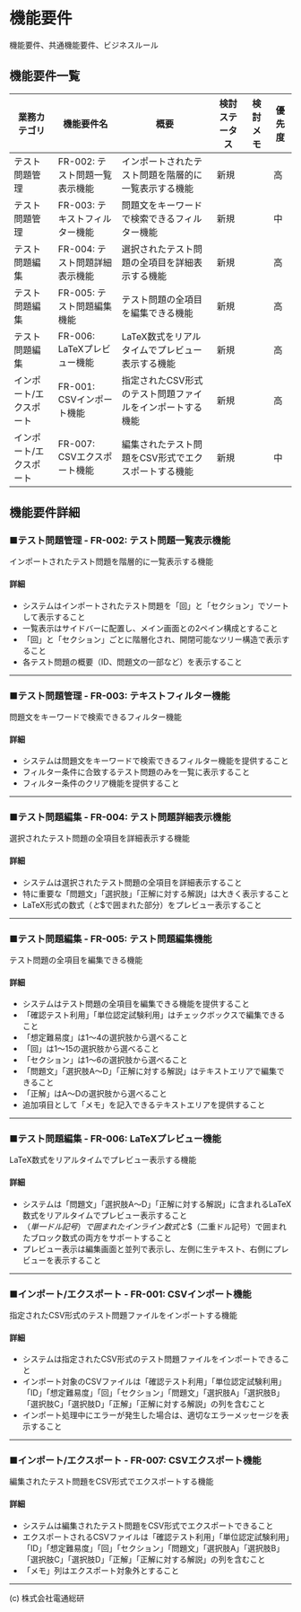 # 機能要件
機能要件、共通機能要件、ビジネスルール

## 機能要件一覧
| 業務カテゴリ | 機能要件名 | 概要 | 検討ステータス | 検討メモ | 優先度 |
| --- | --- | --- | --- | --- | --- |
| テスト問題管理 | FR-002: テスト問題一覧表示機能 | インポートされたテスト問題を階層的に一覧表示する機能 | 新規 |  | 高 |
| テスト問題管理 | FR-003: テキストフィルター機能 | 問題文をキーワードで検索できるフィルター機能 | 新規 |  | 中 |
| テスト問題編集 | FR-004: テスト問題詳細表示機能 | 選択されたテスト問題の全項目を詳細表示する機能 | 新規 |  | 高 |
| テスト問題編集 | FR-005: テスト問題編集機能 | テスト問題の全項目を編集できる機能 | 新規 |  | 高 |
| テスト問題編集 | FR-006: LaTeXプレビュー機能 | LaTeX数式をリアルタイムでプレビュー表示する機能 | 新規 |  | 高 |
| インポート/エクスポート | FR-001: CSVインポート機能 | 指定されたCSV形式のテスト問題ファイルをインポートする機能 | 新規 |  | 高 |
| インポート/エクスポート | FR-007: CSVエクスポート機能 | 編集されたテスト問題をCSV形式でエクスポートする機能 | 新規 |  | 中 |

## 機能要件詳細
### ■テスト問題管理 - FR-002: テスト問題一覧表示機能
インポートされたテスト問題を階層的に一覧表示する機能

#### 詳細
- システムはインポートされたテスト問題を「回」と「セクション」でソートして表示すること  
- 一覧表示はサイドバーに配置し、メイン画面との2ペイン構成とすること  
- 「回」と「セクション」ごとに階層化され、開閉可能なツリー構造で表示すること  
- 各テスト問題の概要（ID、問題文の一部など）を表示すること

---

### ■テスト問題管理 - FR-003: テキストフィルター機能
問題文をキーワードで検索できるフィルター機能

#### 詳細
- システムは問題文をキーワードで検索できるフィルター機能を提供すること  
- フィルター条件に合致するテスト問題のみを一覧に表示すること  
- フィルター条件のクリア機能を提供すること

---

### ■テスト問題編集 - FR-004: テスト問題詳細表示機能
選択されたテスト問題の全項目を詳細表示する機能

#### 詳細
- システムは選択されたテスト問題の全項目を詳細表示すること  
- 特に重要な「問題文」「選択肢」「正解に対する解説」は大きく表示すること  
- LaTeX形式の数式（$と$$で囲まれた部分）をプレビュー表示すること

---

### ■テスト問題編集 - FR-005: テスト問題編集機能
テスト問題の全項目を編集できる機能

#### 詳細
- システムはテスト問題の全項目を編集できる機能を提供すること  
- 「確認テスト利用」「単位認定試験利用」はチェックボックスで編集できること  
- 「想定難易度」は1〜4の選択肢から選べること  
- 「回」は1〜15の選択肢から選べること  
- 「セクション」は1〜6の選択肢から選べること  
- 「問題文」「選択肢A〜D」「正解に対する解説」はテキストエリアで編集できること  
- 「正解」はA〜Dの選択肢から選べること  
- 追加項目として「メモ」を記入できるテキストエリアを提供すること

---

### ■テスト問題編集 - FR-006: LaTeXプレビュー機能
LaTeX数式をリアルタイムでプレビュー表示する機能

#### 詳細
- システムは「問題文」「選択肢A〜D」「正解に対する解説」に含まれるLaTeX数式をリアルタイムでプレビュー表示すること  
- $（単一ドル記号）で囲まれたインライン数式と$$（二重ドル記号）で囲まれたブロック数式の両方をサポートすること  
- プレビュー表示は編集画面と並列で表示し、左側に生テキスト、右側にプレビューを表示すること

---

### ■インポート/エクスポート - FR-001: CSVインポート機能
指定されたCSV形式のテスト問題ファイルをインポートする機能

#### 詳細
- システムは指定されたCSV形式のテスト問題ファイルをインポートできること  
- インポート対象のCSVファイルは「確認テスト利用」「単位認定試験利用」「ID」「想定難易度」「回」「セクション」「問題文」「選択肢A」「選択肢B」「選択肢C」「選択肢D」「正解」「正解に対する解説」の列を含むこと  
- インポート処理中にエラーが発生した場合は、適切なエラーメッセージを表示すること

---

### ■インポート/エクスポート - FR-007: CSVエクスポート機能
編集されたテスト問題をCSV形式でエクスポートする機能

#### 詳細
- システムは編集されたテスト問題をCSV形式でエクスポートできること  
- エクスポートされるCSVファイルは「確認テスト利用」「単位認定試験利用」「ID」「想定難易度」「回」「セクション」「問題文」「選択肢A」「選択肢B」「選択肢C」「選択肢D」「正解」「正解に対する解説」の列を含むこと  
- 「メモ」列はエクスポート対象外とすること

---
(c) 株式会社電通総研